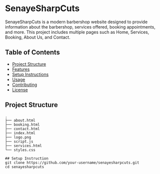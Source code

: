 # SenayeSharpCuts

SenayeSharpCuts is a modern barbershop website designed to provide information about the barbershop, services offered, booking appointments, and more. This project includes multiple pages such as Home, Services, Booking, About Us, and Contact.

## Table of Contents
- [Project Structure](#project-structure)
- [Features](#features)
- [Setup Instructions](#setup-instructions)
- [Usage](#usage)
- [Contributing](#contributing)
- [License](#license)

## Project Structure

```plaintext
.
├── about.html
├── booking.html
├── contact.html
├── index.html
├── logo.png
├── script.js
├── services.html
└── styles.css

## Setup Instruction
git clone https://github.com/your-username/senayesharpcuts.git
cd senayesharpcuts


